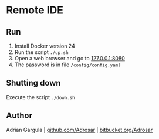 # Remote IDE

## Run
1. Install Docker version 24
2. Run the script `./up.sh`
3. Open a web browser and go to [127.0.0.1:8080](http://127.0.0.1:8080)
4. The password is in file `/config/config.yaml`

## Shutting down
Execute the script `./down.sh`

## Author
Adrian Gargula | [github.com/Adrosar](https://github.com/Adrosar) | [bitbucket.org/Adrosar](https://bitbucket.org/Adrosar)